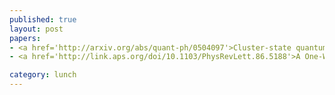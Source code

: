 ```yaml
---
published: true
layout: post
papers:
- <a href='http://arxiv.org/abs/quant-ph/0504097'>Cluster-state quantum computation, Nielsen2006</a>
- <a href='http://link.aps.org/doi/10.1103/PhysRevLett.86.5188'>A One-Way Quantum Computer, Raussendorf2001</a>

category: lunch
---
```

